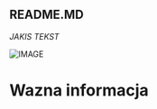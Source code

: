 ## **README.MD**

_JAKIS TEKST_


![IMAGE](https://octodex.github.com/images/scubatocat.png)

# Wazna informacja
